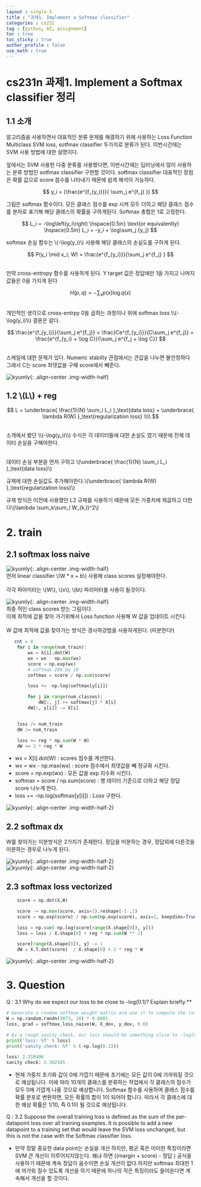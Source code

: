 ```yaml
---
layout : single-3
title : "과제1. Implement a Softmax classifier"
categories : cs231
tag : [python, AI, assignment]
toc : true
toc_sticky : true
author_profile : false
use_math : true
---
```


# cs231n 과제1. Implement a Softmax classifier 정리

## 1.1 소개
알고리즘을 사용하면서 대표적인 분류 문제를 해결하기 위헤 사용하는 Loss Function Multiclass SVM loss, sotfmax classifier 
두가지로 분류가 된다.
이번시간에는 SVM 사용 방법에 대한 설명이다.

앞에서는 SVM 사용한 다중 분류를 사용했다면, 이번시간에는 딥러닝에서 많이 사용하는 분류 방법인 sotfmax classifier 구현할 것이다.
sotfmax classifier 대표적인 장점은 확률 값으로 score 점수를 나타내기 때문에 쉽게 해석이 가능하다.


$$
y_i = (\frac{e^{f_{y_i}}}{ \sum_j e^{f_j} })
$$


그림은 softmax 함수이다. 모든 클래스 점수를 exp 시켜 모두 더하고 해당 클래스 점수를 분자로 표기해 해당 클래스의 확률을 구하게된다.
Softmax 총합은 1로 고정한다.<br>

$$
L_i = -\log\left(y_i\right) \hspace{0.5in} \text{or equivalently} \hspace{0.5in} L_i = -y_i + \log\sum_j {y_j}
$$

softmax 손실 함수는 \\(-\log(y_i)\\) 사용해 해당 클래스의 손실도를 구하게 된다.


$$
P(y_i \mid x_i; W) = \frac{e^{f_{y_i}}}{\sum_j e^{f_j} }
$$

<br>
만약 cross-entropy 함수를 사용하게 된다. Y target 값은 정답에만 1을 가지고 나머지 값들은 0을 가지게 된다
<br>

$$
H(p,q) = - \sum_x p(x) \log q(x)
$$

<br>
개인적인 생각으로 cross-entrpy 0을 곱하는 과정이나 위에 softmax loss \\(-\log(y_i)\\) 결론은 같다. 
<br>

$$
\frac{e^{f_{y_i}}}{\sum_j e^{f_j}}
= \frac{Ce^{f_{y_i}}}{C\sum_j e^{f_j}}
= \frac{e^{f_{y_i} + \log C}}{\sum_j e^{f_j + \log C}}
$$

<br>
스케일에 대한 문제가 있다. Numeric stabilty 관점에서는 큰값을 나누면 불안정하다
그래서 C는 score 최댓값을 구해 score에서 빼준다. 
<br>

![kyumly]({{site.url}}/images/assignment/one/softmax-img1.png){: .align-center .img-width-half}<br>



## 1.2 \\(L\\) + reg

$$
L =  \underbrace{ \frac{1}{N} \sum_i L_i }_\text{data loss} + \underbrace{ \lambda R(W) }_\text{regularization loss} \\\\
$$

<br>
소개에서 봤던 \\(-\log(y_i)\\) 수식은 각 데이터들에 대한 손실도 였기 때문에 
전체 데이터 손실을 구해야한다.<br><br>

데이터 손실 부분을 먼저 구하고 \\(\underbrace{ \frac{1}{N} \sum_i L_i }_\text{data loss}\\)<br>

규제에 대한 손실값도 추가해야한다.\\(\underbrace{ \lambda R(W) }_\text{regularization loss}\\) <br>

규제 방식은 이전에 사용했던 L2 규제를 사용하기 때문에  모든 가중치에 제곱하고 더한다\\(\lambda \sum_k\sum_l W_{k,l}^2\\)


# 2. train
## 2.1 softmax loss naive
![kyumly]({{site.url}}/images/assignment/one/svm-img3.png){: .align-center .img-width-half}<br>
먼저 linear classifier \\(W * x + b\\) 사용해 class scores 설정해야한다.<br><br>
각각 파아미터는 \\(W\\), \\(x\\), \\(b\\) 파리미터롤 사용이 될것이다. 

![kyumly]({{site.url}}/images/assignment/one/svm-img4.png){: .align-center .img-width-half}<br>
최종 적인 class scores 받는 그림이다.<br>
이제 최적에 값을 찾아 가기위해서 Loss function 사용해 W 값을 업데이트 시킨다. <br><br>
W 값에 최적에 값을 찾아가는 방식은 경사하강법을 사용하게된다. (미분한다!)

~~~python
   cnt = 0
    for i in range(num_train):
        wx = X[i].dot(W)
        wx = wx - np.max(wx)
        score = np.exp(wx)
        # softmax 200 by 10
        softmax = score / np.sum(score)

        loss += -np.log(softmax[y[i]])

        for j in range(num_classes):
            dW[:, j] += softmax[j] * X[i]
        dW[:, y[i]] -= X[i]


    loss /= num_train
    dW /= num_train

    loss += reg * np.sum(W * W)
    dW += 2 * reg * W
~~~

- wx = X[i].dot(W) : scores 점수를 계산한다.
- wx = wx - np.max(wx) : score 점수에서 최댓값을 빼 정규화 시킨다.
- score = np.exp(wx) : 모든 값을 exp 지수화 시킨다.
- softmax = score / np.sum(score) : 행 데이터 기준으로 더하고 해당 정답 score 나누게 한다.
- loss += -np.log(softmax[y[i]]) : Loss 구한다.

![kyumly]({{site.url}}/images/assignment/one/softmax-img3.png){: .align-center .img-width-half-2}<br>

## 2.2 softmax dx
W를 찾아가는 미분방식은 2가지가 존재한다. 
정답을 미분하는 경우, 정답외에 다른것을 미분하는 경우로 나누게 된다.

![kyumly]({{site.url}}/images/assignment/one/softmax-img4.png){: .align-center .img-width-half-2}<br>
![kyumly]({{site.url}}/images/assignment/one/softmax-img5.png){: .align-center .img-width-half-2}<br>


## 2.3 softmax loss vectorized

~~~python
    score = np.dot(X,W)

    score -= np.max(score, axis=1).reshape(-1 ,1)
    score = np.exp(score) / np.sum(np.exp(score), axis=1, keepdims=True)

    loss = np.sum(-np.log(score[range(X.shape[0]), y]))
    loss = loss / X.shape[0] + reg * np.sum(W ** 2)

    score[range(X.shape[0]), y] -= 1
    dW = X.T.dot(score)  / X.shape[0] + 2 * reg * W

~~~

![kyumly]({{site.url}}/images/assignment/one/softmax-img6.png){: .align-center .img-width-half-2}<br>

# 3. Question

Q : 3.1 Why do we expect our loss to be close to -log(0.1)? Explain briefly.**
~~~python
# Generate a random softmax weight matrix and use it to compute the loss.
W = np.random.randn(3073, 10) * 0.0001
loss, grad = softmax_loss_naive(W, X_dev, y_dev, 0.0)

# As a rough sanity check, our loss should be something close to -log(0.1).
print('loss: %f' % loss)
print('sanity check: %f' % (-np.log(0.1)))

loss: 2.310496
sanity check: 2.302585
~~~
-  현재 가중치 초기화 값이 0에 가깝기 때문에 초기에는 모든 값이 0에 가까워질 것으로 예상됩니다. 이에 따라 10개의 클래스를 분류하는 작업에서 각 클래스의 점수가 모두 0에 가깝게 나올 것으로 예상합니다. Softmax 함수를 사용하여 클래스 점수를 확률 분포로 변환하면, 모든 확률의 합이 1이 되어야 합니다. 따라서 각 클래스에 대한 예상 확률은 1/10, 즉 0.1이 될 것으로 예상됩니다.

Q : 3.2 Suppose the overall training loss is defined as the sum of the per-datapoint loss over all training examples. It is possible to add a new datapoint to a training set that would leave the SVM loss unchanged, but this is not the case with the Softmax classifier loss.
- 만약 정말 중요한 data point는 손실을 개선 하지만, 평균 혹은 미미한 특징이라면 SVM 큰 개선이 이루어지지않는다. 왜냐 하면 ((margin + score) - 정답 ) 공식을 사용하기 때문에 계속 정답이 음수이면 손실 개선이 없다.하지만 softmax 최대한 1에 까가워 질수 있도록 개선을 하기 때문에 하나의 작은 특징이라도 들어온다면 계속해서 개선을 할 것이다.
